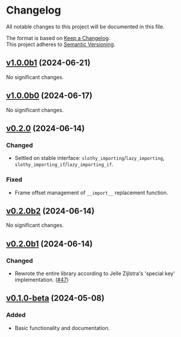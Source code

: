 # Changelog

All notable changes to this project will be documented in this file.

The format is based on [Keep a Changelog](http://keepachangelog.com/en/1.0.0/).<br/>
This project adheres to [Semantic Versioning](http://semver.org/spec/v2.0.0.html).

<!-- insertion marker -->

## [v1.0.0b1](https://github.com/bswck/slothy/tree/v1.0.0b1) (2024-06-21)


No significant changes.


## [v1.0.0b0](https://github.com/bswck/slothy/tree/v1.0.0b0) (2024-06-17)


No significant changes.


## [v0.2.0](https://github.com/bswck/slothy/tree/v0.2.0) (2024-06-14)


### Changed

- Settled on stable interface: `slothy_importing`/`lazy_importing`, `slothy_importing_if`/`lazy_importing_if`.

### Fixed

- Frame offset management of `__import__` replacement function.


## [v0.2.0b2](https://github.com/bswck/slothy/tree/v0.2.0b2) (2024-06-14)


No significant changes.


## [v0.2.0b1](https://github.com/bswck/slothy/tree/v0.2.0b1) (2024-06-14)


### Changed

- Rewrote the entire library according to Jelle Zijlstra's 'special key' implementation. ([#47](https://github.com/bswck/slothy/issues/47))


## [v0.1.0-beta](https://github.com/bswck/slothy/tree/v0.1.0-beta) (2024-05-08)


### Added

- Basic functionality and documentation.
